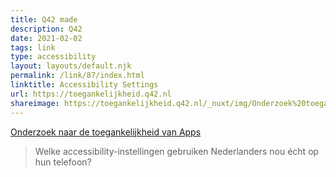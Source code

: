 ```yaml
---
title: Q42 made
description: Q42
date: 2021-02-02
tags: link
type: accessibility
layout: layouts/default.njk
permalink: /link/87/index.html
linktitle: Accessibility Settings
url: https://toegankelijkheid.q42.nl
shareimage: https://toegankelijkheid.q42.nl/_nuxt/img/Onderzoek%20toegankelijkheid%20apps%20door%20internetbureau%20Q42%20-%20Foto%20niclas%20moser.95d0c38.jpg
---
```


[Onderzoek naar de toegankelijkheid van Apps](https://toegankelijkheid.q42.nl)

> Welke accessibility-instellingen gebruiken Nederlanders nou écht op hun telefoon?

